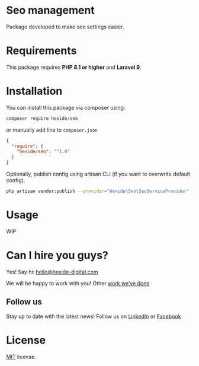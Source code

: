 # Seo management
Package developed to make seo settings easier.
# Requirements

This package requires **PHP 8.1 or higher** and **Laravel 9**.

# Installation

You can install this package via composer using:

```bash
composer require hexide/seo
```

or manually add line to `composer.json`

```json
{
  "require": {
    "hexide/seo": "^1.0"
  }
}
```

Optionally, publish config using artisan CLI (if you want to overwrite default config).

```bash
php artisan vendor:publish --provider="Hexide\Seo\SeoServiceProvider" --tag="config"
```

# Usage
WIP

# Can I hire you guys?

Yes! Say hi: [hello@hexide-digital.com](mailto:hello@hexide-digital.com)

We will be happy to work with you! Other [work we’ve done](https://hexide-digital.com/)

## Follow us

Stay up to date with the latest news! Follow us on [LinkedIn](https://www.linkedin.com/company/hexide-digital)
or [Facebook](https://www.facebook.com/hexide.digital)

# License

[MIT](https://github.com/hexidedigital/seo/blob/main/LICENSE) license.
